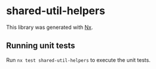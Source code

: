 # shared-util-helpers

This library was generated with [Nx](https://nx.dev).

## Running unit tests

Run `nx test shared-util-helpers` to execute the unit tests.
